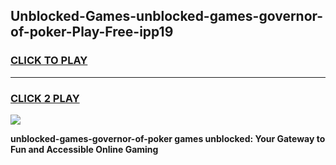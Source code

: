 
## Unblocked-Games-unblocked-games-governor-of-poker-Play-Free-ipp19
<h3>
<a href="https://premium76.site?title=unblocked-games-governor-of-poker&ref=22A">CLICK TO PLAY</a></h3>
<hr>

<h3>
<a href="https://premium76.site?title=unblocked-games-governor-of-poker&ref=22A">CLICK 2 PLAY</a>
  
</h3>

<a href="https://premium76.site?title=unblocked-games-governor-of-poker&ref=22A"><img src="https://clearcache.store/games.png"></a>


**unblocked-games-governor-of-poker games unblocked: Your Gateway to Fun and Accessible Online Gaming**
